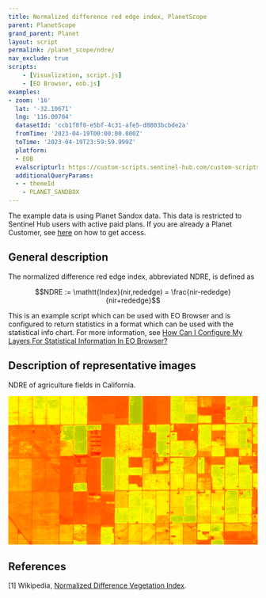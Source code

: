 ```yaml
---
title: Normalized difference red edge index, PlanetScope
parent: PlanetScope
grand_parent: Planet
layout: script
permalink: /planet_scope/ndre/
nav_exclude: true
scripts:
    - [Visualization, script.js]
    - [EO Browser, eob.js]
examples:
- zoom: '16'
  lat: '-32.10671'
  lng: '116.00704'
  datasetId: 'ccb1f8f0-e5bf-4c31-afe5-d8803bcbde2a'
  fromTime: '2023-04-19T00:00:00.000Z'
  toTime: '2023-04-19T23:59:59.999Z'
  platform:
  - EOB
  evalscripturl: https://custom-scripts.sentinel-hub.com/custom-scripts/planet_scope/ndre/eob.js
  additionalQueryParams: 
  - - themeId
    - PLANET_SANDBOX
---
```


The example data is using Planet Sandox data. This data is restricted to Sentinel Hub users with active paid plans. If you are already a Planet Customer, see [here](https://community.planet.com/sentinel-hub-81/access-new-tools-for-analyzing-your-planet-data-on-sentinel-hub-732) on how to get access.

## General description

The normalized difference red edge index, abbreviated NDRE, is defined as   

$$NDRE := \mathtt{Index}(nir,rededge) = \frac{nir-rededge}{nir+rededge}$$  

This is an example script which can be used with EO Browser and is configured to return statistics in a format which can be used with the statistical info chart.  For more information, see <a href = "https://www.sentinel-hub.com/faq/how-configure-your-layers-statistical-info-eo-browser/"> How Can I Configure My Layers For Statistical Information In EO Browser?</a>

## Description of representative images

NDRE of agriculture fields in California. 

<img src="fig/fig1.png" height="300">

## References
 [1] Wikipedia, [Normalized Difference Vegetation Index](https://en.wikipedia.org/wiki/Normalized_Difference_Red_Edge_Index).
